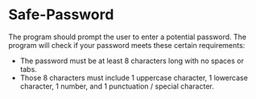 # Safe-Password
The program should prompt the user to enter a potential password.
The program will check if your password meets  these certain requirements:

- The password must be at least 8 characters long with no spaces or tabs.
- Those 8 characters must include 1 uppercase character, 1 lowercase character, 1 number, and 1 punctuation / special character.
